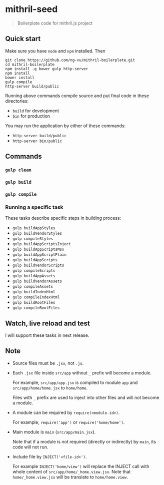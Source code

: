 # mithril-seed

> Boilerplate code for mithril.js project

## Quick start

Make sure you have `node` and `npm` installed. Then

```
git clone https://github.com/ng-vu/mithril-boilerplate.git
cd mithril-boilerplate
npm install -g bower gulp http-server
npm install
bower install
gulp compile
http-server build/public
```

Running above commands compile source and put final code in these directories:

* `build` for development
* `bin` for production

You may run the application by either of these commands:

* `http-server build/public`
* `http-server bin/public`

## Commands

### `gulp clean`

### `gulp build`

### `gulp compile`

### Running a specific task

These tasks describe specific steps in building process:

* `gulp buildAppStyles`
* `gulp buildVendorStyles`
* `gulp compileStyles`
* `gulp buildAppScriptsInject`
* `gulp buildAppScriptsMsx`
* `gulp buildAppScriptPlain`
* `gulp buildAppScripts`
* `gulp buildVendorScripts`
* `gulp compileScripts`
* `gulp buildAppAssets`
* `gulp buildVendorAssets`
* `gulp compileAssets`
* `gulp buildIndexHtml`
* `gulp compileIndexHtml`
* `gulp buildRootFiles`
* `gulp compileRootFiles`

## Watch, live reload and test

I will support these tasks in next release.

## Note

* Source files must be `.jsx`, not `.js`.

* Each `.jsx` file inside `src/app` without `_` prefix will become a module.

  For example, `src/app/app.jsx` is compiled to module `app` and `src/app/home/home.jsx` to `home/home`.

  Files with `_` prefix are used to inject into other files and will not become a module.

* A module can be required by `require(<module-id>)`.

  For example, `require('app')` or `require('home/home')`.

* Main module is `main` (`src/app/main.jsx`).

  Note that if a module is not required (directly or indirectly) by `main`, its code will not run.

* Include file by `INJECT('<file-id>')`.

  For example `INJECT('home/view')` will replace the INJECT call with whole content of `src/app/home/_home.view.jsx`. Note that `home/_home.view.jsx` will be translate to `home/home.view`.

